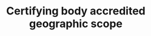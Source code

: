 ---
title: 'Certifying body accredited geographic scope'
slug: 'certification-certifying-body-accredited-geographic-scope'
description: 'Countries the body is certified to work in. Terms should be in ISO 3166-1 format.'
comment: 'Select from control list'
required: False
vocabulary: 'vocabulary.txt'
module: 'Certifying Body'
cluster: 'Certification'
policy: 'Controlled value. Multi select from control list.'
layout: 'home'
---